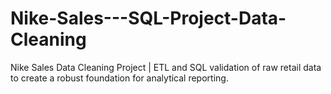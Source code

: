 # Nike-Sales---SQL-Project-Data-Cleaning
Nike Sales Data Cleaning Project | ETL and SQL validation of raw retail data to create a robust foundation for analytical reporting.

